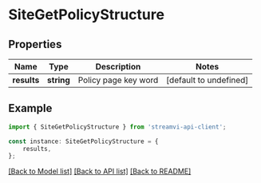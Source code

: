 # SiteGetPolicyStructure


## Properties

Name | Type | Description | Notes
------------ | ------------- | ------------- | -------------
**results** | **string** | Policy page key word | [default to undefined]

## Example

```typescript
import { SiteGetPolicyStructure } from 'streamvi-api-client';

const instance: SiteGetPolicyStructure = {
    results,
};
```

[[Back to Model list]](../README.md#documentation-for-models) [[Back to API list]](../README.md#documentation-for-api-endpoints) [[Back to README]](../README.md)
